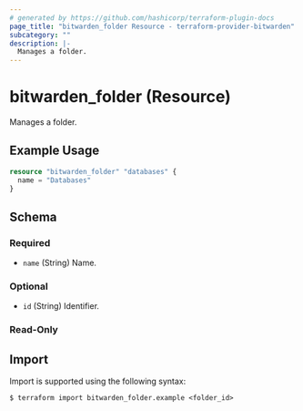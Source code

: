```yaml
---
# generated by https://github.com/hashicorp/terraform-plugin-docs
page_title: "bitwarden_folder Resource - terraform-provider-bitwarden"
subcategory: ""
description: |-
  Manages a folder.
---
```


# bitwarden_folder (Resource)

Manages a folder.

## Example Usage

```terraform
resource "bitwarden_folder" "databases" {
  name = "Databases"
}
```

<!-- schema generated by tfplugindocs -->
## Schema

### Required

- `name` (String) Name.

### Optional

- `id` (String) Identifier.

### Read-Only


## Import

Import is supported using the following syntax:

```shell
$ terraform import bitwarden_folder.example <folder_id>
```

